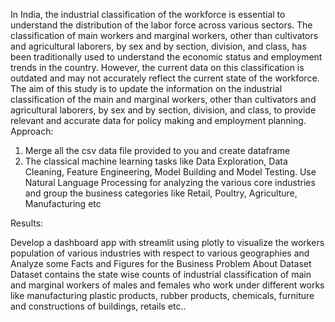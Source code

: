 In India, the industrial classification of the workforce is essential to understand the distribution of the labor force across various sectors. The classification of main workers and marginal workers, other than cultivators and agricultural laborers, by sex and by section, division, and class, has been traditionally used to understand the economic status and employment trends in the country. However, the current data on this classification is outdated and may not accurately reflect the current state of the workforce. The aim of this study is to update the information on the industrial classification of the main and marginal workers, other than cultivators and agricultural laborers, by sex and by section, division, and class, to provide relevant and accurate data for policy making and employment planning.
Approach:
1) Merge all the csv data file provided to you and create dataframe
2) The classical machine learning tasks like Data Exploration, Data Cleaning, Feature Engineering, Model Building and Model Testing. Use Natural Language Processing for analyzing the various core industries and group the business categories like Retail, Poultry, Agriculture, Manufacturing etc

Results:

Develop a dashboard app with streamlit using plotly to visualize the workers population of various industries with respect to various geographies and Analyze some Facts and Figures for the Business Problem
About Dataset
Dataset contains the state wise counts of industrial classification of main and marginal workers of males and females who work under different works like manufacturing plastic products, rubber products, chemicals, furniture and constructions of buildings, retails etc..

